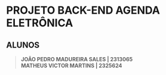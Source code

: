 # PROJETO BACK-END AGENDA ELETRÔNICA

## ALUNOS

> <strong>JOÃO PEDRO MADUREIRA SALES | 2313065</strong><br>
> <strong>MATHEUS VICTOR MARTINS     | 2325624</strong><br>
